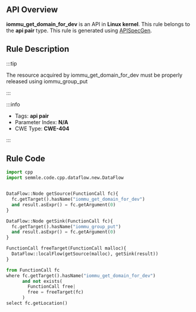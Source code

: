 ---
---


## API Overview
**iommu_get_domain_for_dev** is an API in **Linux kernel**. This rule belongs to the **api pair** type. This rule is generated using [APISpecGen](../../tools/APISpecGen).
## Rule Description

:::tip

The resource acquired by iommu_get_domain_for_dev must be properly released using iommu_group_put

:::

:::info

- Tags: **api pair**
- Parameter Index: **N/A**
- CWE Type: **CWE-404**

:::

## Rule Code
```python
import cpp
import semmle.code.cpp.dataflow.new.DataFlow


DataFlow::Node getSource(FunctionCall fc){
  fc.getTarget().hasName("iommu_get_domain_for_dev")
  and result.asExpr() = fc.getArgument(0)
}

DataFlow::Node getSink(FunctionCall fc){
  fc.getTarget().hasName("iommu_group_put")
  and result.asExpr() = fc.getArgument(0)
}

FunctionCall freeTarget(FunctionCall malloc){
  DataFlow::localFlow(getSource(malloc), getSink(result))
}

from FunctionCall fc
where fc.getTarget().hasName("iommu_get_domain_for_dev")
      and not exists(
        FunctionCall free| 
        free = freeTarget(fc)
      )
select fc.getLocation()

    
```